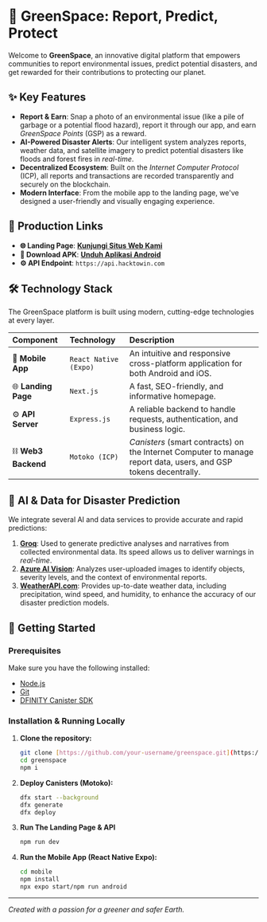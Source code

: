 # 🌳 GreenSpace: Report, Predict, Protect

Welcome to **GreenSpace**, an innovative digital platform that empowers communities to report environmental issues, predict potential disasters, and get rewarded for their contributions to protecting our planet.

## ✨ Key Features

* **Report & Earn**: Snap a photo of an environmental issue (like a pile of garbage or a potential flood hazard), report it through our app, and earn *GreenSpace Points* (GSP) as a reward.
* **AI-Powered Disaster Alerts**: Our intelligent system analyzes reports, weather data, and satellite imagery to predict potential disasters like floods and forest fires in *real-time*.
* **Decentralized Ecosystem**: Built on the *Internet Computer Protocol* (ICP), all reports and transactions are recorded transparently and securely on the blockchain.
* **Modern Interface**: From the mobile app to the landing page, we've designed a user-friendly and visually engaging experience.

## 🔗 Production Links

* **🌐 Landing Page**: [**Kunjungi Situs Web Kami**](https://greenspace.hacktowin.com)
* **📱 Download APK**: [**Unduh Aplikasi Android**](https://expo.dev/artifacts/eas/nvq4YYjVSVinucW1F5bVxt.apk)
* **⚙️ API Endpoint**: `https://api.hacktowin.com`


## 🛠️ Technology Stack

The GreenSpace platform is built using modern, cutting-edge technologies at every layer.

| Component         | Technology            | Description                                                                                             |
| :---------------- | :-------------------- | :------------------------------------------------------------------------------------------------------ |
| 📱 **Mobile App** | `React Native (Expo)` | An intuitive and responsive cross-platform application for both Android and iOS.                        |
| 🌐 **Landing Page** | `Next.js`             | A fast, SEO-friendly, and informative homepage.                                                         |
| ⚙️ **API Server** | `Express.js`          | A reliable backend to handle requests, authentication, and business logic.                              |
| ⛓️ **Web3 Backend** | `Motoko (ICP)`        | *Canisters* (smart contracts) on the Internet Computer to manage report data, users, and GSP tokens decentrally. |

## 🤖 AI & Data for Disaster Prediction

We integrate several AI and data services to provide accurate and rapid predictions:

1.  **[Groq](https://groq.com/)**: Used to generate predictive analyses and narratives from collected environmental data. Its speed allows us to deliver warnings in *real-time*.
2.  **[Azure AI Vision](https://azure.microsoft.com/en-us/products/ai-services/ai-vision)**: Analyzes user-uploaded images to identify objects, severity levels, and the context of environmental reports.
3.  **[WeatherAPI.com](https://www.weatherapi.com/)**: Provides up-to-date weather data, including precipitation, wind speed, and humidity, to enhance the accuracy of our disaster prediction models.

## 🚀 Getting Started

### Prerequisites

Make sure you have the following installed:
* [Node.js](https://nodejs.org/)
* [Git](https://git-scm.com/)
* [DFINITY Canister SDK](https://internetcomputer.org/docs/current/developer-docs/getting-started/install/)

### Installation & Running Locally

1.  **Clone the repository:**
    ```bash
    git clone [https://github.com/your-username/greenspace.git](https://github.com/your-username/greenspace.git)
    cd greenspace
    npm i
    ```

2.  **Deploy Canisters (Motoko):**
    ```bash
    dfx start --background
    dfx generate
    dfx deploy
    ```
    
3. **Run The Landing Page & API**
     ```bash
    npm run dev
    ```

4.  **Run the Mobile App (React Native Expo):**
    ```bash
    cd mobile
    npm install
    npx expo start/npm run android
    ```

---

*Created with a passion for a greener and safer Earth.*
